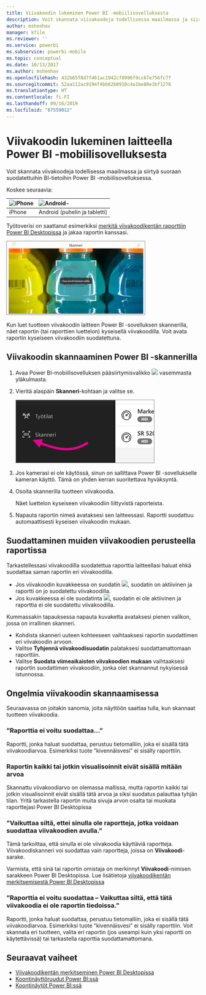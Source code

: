 ```yaml
---
title: Viivakoodin lukeminen Power BI -mobiilisovelluksesta
description: Voit skannata viivakoodeja todellisessa maailmassa ja siirtyä suoraan suodatettuihin BI-tietoihin Power BI -mobiilisovelluksessa.
author: mshenhav
manager: kfile
ms.reviewer: ''
ms.service: powerbi
ms.subservice: powerbi-mobile
ms.topic: conceptual
ms.date: 10/13/2017
ms.author: mshenhav
ms.openlocfilehash: 432b65f8d7f461ac1942cf8996f9cc67e756fc7f
ms.sourcegitcommit: 52aa112ac9194f4bb62b0910c4a1be80e1bf1276
ms.translationtype: HT
ms.contentlocale: fi-FI
ms.lasthandoff: 09/16/2019
ms.locfileid: "67559012"
---
```

# <a name="scan-a-barcode-with-your-device-from-the-power-bi-mobile-app"></a>Viivakoodin lukeminen laitteella Power BI -mobiilisovelluksesta
Voit skannata viivakoodeja todellisessa maailmassa ja siirtyä suoraan suodatettuihin BI-tietoihin Power BI -mobiilisovelluksessa.


Koskee seuraavia:

| ![iPhone](./media/mobile-apps-quickstart-view-dashboard-report/iphone-logo-30-px.png) | ![Android-](./media/mobile-apps-quickstart-view-dashboard-report/android-logo-30-px.png) | 
|:--- |:--- |
| iPhone | Android (puhelin ja tabletti) | 

Työtoverisi on saattanut esimerkiksi [merkitä viivakoodikentän raporttiin Power BI Desktopissa](../../desktop-mobile-barcodes.md) ja jakaa raportin kanssasi. 

![](media/mobile-apps-scan-barcode-iphone/power-bi-barcode-scanner.png)

Kun luet tuotteen viivakoodin laitteen Power BI -sovelluksen skannerilla, näet raportin (tai raporttien luettelon) kyseisellä viivakoodilla. Voit avata raportin kyseiseen viivakoodiin suodatettuna.

## <a name="scan-a-barcode-with-the-power-bi-scanner"></a>Viivakoodin skannaaminen Power BI -skannerilla
1. Avaa Power BI-mobiilisovelluksen pääsiirtymisvalikko ![](media/mobile-apps-scan-barcode-iphone/pbi_iph_navmenu.png) vasemmasta yläkulmasta. 
2. Vieritä alaspäin **Skanneri**-kohtaan ja valitse se. 
   
    ![](media/mobile-apps-scan-barcode-iphone/power-bi-scanner.png)
3. Jos kamerasi ei ole käytössä, sinun on sallittava Power BI -sovellukselle kameran käyttö. Tämä on yhden kerran suoritettava hyväksyntä. 
4. Osoita skannerilla tuotteen viivakoodia. 
   
    Näet luettelon kyseiseen viivakoodiin liittyvistä raporteista.
5. Napauta raportin nimeä avataksesi sen laitteessasi. Raportti suodattuu automaattisesti kyseisen viivakoodin mukaan.

## <a name="filter-by-other-barcodes-while-in-a-report"></a>Suodattaminen muiden viivakoodien perusteella raportissa
Tarkastellessasi viivakoodilla suodatettua raporttia laitteellasi haluat ehkä suodattaa saman raportin eri viivakoodilla.

* Jos viivakoodin kuvakkeessa on suodatin ![](media/mobile-apps-scan-barcode-iphone/power-bi-barcode-filtered-icon-black.png), suodatin on aktiivinen ja raportti on jo suodatettu viivakoodilla. 
* Jos kuvakkeessa ei ole suodatinta ![](media/mobile-apps-scan-barcode-iphone/power-bi-barcode-unfiltered-icon.png), suodatin ei ole aktiivinen ja raporttia ei ole suodatettu viivakoodilla. 

Kummassakin tapauksessa napauta kuvaketta avataksesi pienen valikon, jossa on irrallinen skanneri.

* Kohdista skanneri uuteen kohteeseen vaihtaaksesi raportin suodattimen eri viivakoodin arvoon. 
* Valitse **Tyhjennä viivakoodisuodatin** palataksesi suodattamattomaan raporttiin.
* Valitse **Suodata viimeaikaisten viivakoodien mukaan** vaihtaaksesi raportin suodattimen viivakoodiin, jonka olet skannannut nykyisessä istunnossa.

## <a name="issues-with-scanning-a-barcode"></a>Ongelmia viivakoodin skannaamisessa
Seuraavassa on joitakin sanomia, joita näyttöön saattaa tulla, kun skannaat tuotteen viivakoodia.

### <a name="couldnt-filter-report"></a>”Raporttia ei voitu suodattaa...”
Raportti, jonka haluat suodattaa, perustuu tietomalliin, joka ei sisällä tätä viivakoodiarvoa. Esimerkiksi tuote ”kivennäisvesi” ei sisälly raporttiin.  

### <a name="allsome-of-the-visuals-in-the-report-dont-contain-any-value"></a>Raportin kaikki tai jotkin visualisoinnit eivät sisällä mitään arvoa
Skannattu viivakoodiarvo on olemassa mallissa, mutta raportin kaikki tai jotkin visualisoinnit eivät sisällä tätä arvoa ja siksi suodatus palauttaa tyhjän tilan. Yritä tarkastella raportin muita sivuja arvon osalta tai muokata raporttejasi Power BI Desktopissa 

### <a name="looks-like-you-dont-have-any-reports-that-can-be-filtered-by-barcodes"></a>”Vaikuttaa siltä, ettei sinulla ole raportteja, jotka voidaan suodattaa viivakoodien avulla.”
Tämä tarkoittaa, että sinulla ei ole viivakoodia käyttäviä raportteja. Viivakoodiskanneri voi suodattaa vain raportteja, joissa on **Viivakoodi**-sarake.  

Varmista, että sinä tai raportin omistaja on merkinnyt **Viivakoodi**-nimisen sarakkeen Power BI Desktopissa. Lue lisätietoja [viivakoodikentän merkitsemisestä Power BI Desktopissa](../../desktop-mobile-barcodes.md)

### <a name="couldnt-filter-report---looks-like-this-barcode-doesnt-exist-in-the-report-data"></a>”Raporttia ei voitu suodattaa – Vaikuttaa siltä, että tätä viivakoodia ei ole raportin tiedoissa.”
Raportti, jonka haluat suodattaa, perustuu tietomalliin, joka ei sisällä tätä viivakoodiarvoa. Esimerkiksi tuote ”kivennäisvesi” ei sisälly raporttiin. Voit skannata eri tuotteen, valita eri raportin (jos useampi kuin yksi raportti on käytettävissä) tai tarkastella raporttia suodattamattomana. 

## <a name="next-steps"></a>Seuraavat vaiheet
* [Viivakoodikentän merkitseminen Power BI Desktopissa](../../desktop-mobile-barcodes.md)
* [Koontinäyttöruudut Power BI:ssä](../end-user-tiles.md)
* [Koontinäytöt Power BI:ssä](../end-user-dashboards.md)

